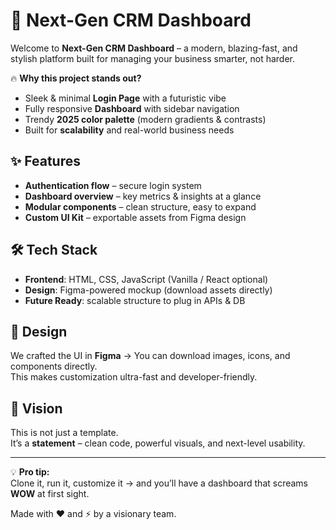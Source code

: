 # 🚀 Next-Gen CRM Dashboard  

Welcome to **Next-Gen CRM Dashboard** – a modern, blazing-fast, and stylish platform built for managing your business smarter, not harder.  

🔥 **Why this project stands out?**  
- Sleek & minimal **Login Page** with a futuristic vibe  
- Fully responsive **Dashboard** with sidebar navigation  
- Trendy **2025 color palette** (modern gradients & contrasts)  
- Built for **scalability** and real-world business needs  

## ✨ Features
- **Authentication flow** – secure login system  
- **Dashboard overview** – key metrics & insights at a glance  
- **Modular components** – clean structure, easy to expand  
- **Custom UI Kit** – exportable assets from Figma design  

## 🛠️ Tech Stack
- **Frontend**: HTML, CSS, JavaScript (Vanilla / React optional)  
- **Design**: Figma-powered mockup (download assets directly)  
- **Future Ready**: scalable structure to plug in APIs & DB  

## 🎨 Design
We crafted the UI in **Figma** → You can download images, icons, and components directly.  
This makes customization ultra-fast and developer-friendly.  

## 🚀 Vision
This is not just a template.  
It’s a **statement** – clean code, powerful visuals, and next-level usability.  

---

💡 **Pro tip:**  
Clone it, run it, customize it → and you’ll have a dashboard that screams **WOW** at first sight.  

Made with ❤️ and ⚡ by a visionary team.  
